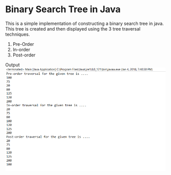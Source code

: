 <h1> Binary Search Tree in Java </h1> 

This is a simple implementation of constructing a binary search tree in java. <br>
This tree is created and then displayed using the 3 tree traversal techniques. <br>
1. Pre-Order <br> 
2. In-order <br> 
3. Post-order <br> 


Output
![alt text](https://github.com/svishrut93/Geeks-for-Geeks/blob/master/Binary%20Search%20Tree%20-%20Java/Tree%20Traversal%20Output.PNG)


